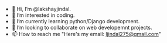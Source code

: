 - 👋 Hi, I’m @lakshayjindal.
- 👀 I’m interested in coding.
- 🌱 I’m currently learning python/Django development.
- 💞️ I’m looking to collaborate on web developemnt projects.
- 📫 How to reach me "Here's my email: ljindal275@gmail.com"

<!---
lakshayjindal/lakshayjindal is a ✨ special ✨ repository because its `README.md` (this file) appears on your GitHub profile.
You can click the Preview link to take a look at your changes.
--->
